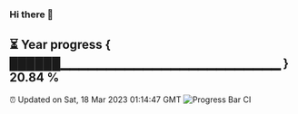 ### Hi there 👋
⏳ Year progress { ██████▁▁▁▁▁▁▁▁▁▁▁▁▁▁▁▁▁▁▁▁▁▁▁▁ } 20.84 %
---
⏰ Updated on Sat, 18 Mar 2023 01:14:47 GMT
![Progress Bar CI](https://github.com/liununu/liununu/workflows/Progress%20Bar%20CI/badge.svg)

